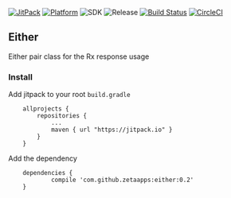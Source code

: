 [![JitPack](https://jitpack.io/v/zetaapps/either.svg)](https://jitpack.io/#zetaapps/either)
[![Platform](https://img.shields.io/badge/platform-android-green.svg)](http://developer.android.com/index.html)
![SDK](https://img.shields.io/badge/SDK-15%2B-green.svg)
![Release](https://img.shields.io/badge/release-0.2-green.svg)
[![Build Status](https://travis-ci.org/zetaapps/either.svg??branch=master)](https://travis-ci.org/zetaapps/either)
[![CircleCI](https://circleci.com/gh/zetaapps/either.svg?style=svg)](https://circleci.com/gh/zetaapps/either)

## Either
Either pair class for the Rx response usage

### Install

Add jitpack to your root `build.gradle`
```
	allprojects {
		repositories {
			...
			maven { url "https://jitpack.io" }
		}
	}
```
	
Add the dependency
```
	dependencies {
	        compile 'com.github.zetaapps:either:0.2'
	}
```
